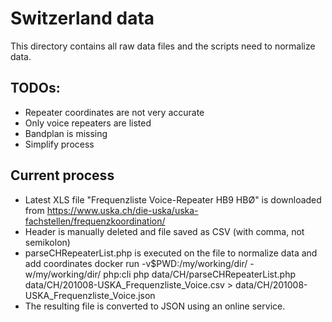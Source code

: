# Switzerland data
This directory contains all raw data files and the scripts need to normalize
data.

## TODOs:
- Repeater coordinates are not very accurate
- Only voice repeaters are listed
- Bandplan is missing
- Simplify process

## Current process
- Latest XLS file "Frequenzliste Voice-Repeater HB9 HBØ" is downloaded from
  https://www.uska.ch/die-uska/uska-fachstellen/frequenzkoordination/
- Header is manually deleted and file saved as CSV (with comma, not semikolon)
- parseCHRepeaterList.php is executed on the file to normalize data and add coordinates
  docker run -v$PWD:/my/working/dir/ -w/my/working/dir/ php:cli php data/CH/parseCHRepeaterList.php data/CH/201008-USKA_Frequenzliste_Voice.csv > data/CH/201008-USKA_Frequenzliste_Voice.json
- The resulting file is converted to JSON using an online service.
